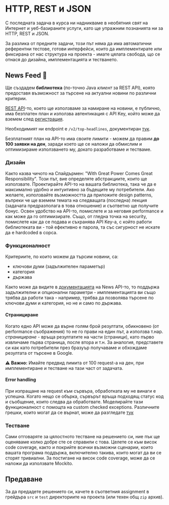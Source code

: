 # HTTP, REST и JSON

С последната задача в курса ни надникваме в необятния свят на Интернет и уеб-базираните услуги, като ще упражним познанията ни за HTTP, REST и JSON.

За разлика от предните задачи, този път няма да има автоматични референтни тестове, готови интерфейси, които да имплементирате или фиксирана от нас структура на проекта - имате цялата свобода, що се отнася до дизайна, имплементацията и тестването.

## **News Feed** :newspaper:

Ще създадем **библиотека** (по-точно Java *клиент* за REST API), която предоставя възможност за търсене на актуални новини по различни критерии.

[REST API](https://newsapi.org/)-то, което ще използваме за намиране на новини, е публично, има безплатен план и използва автентикация с API Key, който може да вземем след [регистрация](https://newsapi.org/register).

Необходимият ни endpoint e `/v2/top-headlines`, документиран [тук](https://newsapi.org/docs/endpoints/top-headlines).

Безплатният план на API-то има своите лимити - можем да правим **до 100 заявки на ден**, заради което ще се наложи да обмислим и оптимизираме използването му, докато разработваме и тестваме.

### Дизайн

Както казва чичото на Спайдърмен: "With Great Power Comes Great Responsibility". 
Този път, вие определяте абстракциите, които ще използвате. Проектирайте API-то на вашата библиотека, така че да е максимално удобно и интуитивно за бъдещите му потребители.
Ако желаете, използвайте възможността да приложите design patterns, въпреки че ще вземем темата на следващата (последна) лекция (задачата предразполага в това отношение) и съответно ще получите бонус.
Освен удобство на API-то, помислете и за неговия performance и как може да го оптимизирате. Също, от гледна точка на security, помислете как да се подава и съхранява API Key-a, с който работи библиотеката ви - той ефективно е парола, та със сигурност не искате да е hardcoded в сорса.

### Функционалност

Критериите, по които можем да търсим новини, са:

- ключови думи (задължителен параметър)
- категория
- държава

Както може да видите в [документацията](https://newsapi.org/docs) на News API-то, то поддържа задължителни и опционални параметри - имплементацията ви също трябва да работи така - например, трябва да позволява търсене по ключови думи и категория, но не и само по държава.

#### Странициране

Когато едно API може да върне голям брой резултати, обикновено (от performance съображения) то не го прави на един път, а използва т.нар. *странициране* - връща резултатите на части (страници), като първо извличаме първа страница, после втора и т.н. За аналогия, представете си как като потребители през бразуър получаваме и обхождаме резултата от търсене в Google.

:warning: **Важно:** Имайте предвид лимита от 100 request-a на ден, при имплементиране и тестване на тази част от задачата.

#### Error handling

При изпращане на request към сървъра, обработката му не винаги е успешна. Когато нещо се обърка, сървърът връща подходящ статус код и съобщение, които следва да обработвате. Моделирайте тази функционалност с помощта на custom checked exceptions.
Различните грешки, които могат да се върнат, може да разгледате [тук](https://newsapi.org/docs/errors)

### Тестване

Сами отговаряте за цялостното тестване на решението си, ние пък ще оценяваме колко добре сте се справили с това.
Целете се към висок code coverage, както и покрийте всички възможни сценарии, които вашата програма поддържа, включително такива, които могат да ви се сторят тривиални.
За постигане на висок code coverage, може да се наложи да използвате Mockito.

## **Предаване**

За да предадете решението си, качете в съответния assignment в грейдъра `src` и `test` директориите на проекта (или техен общ `zip` архив).
